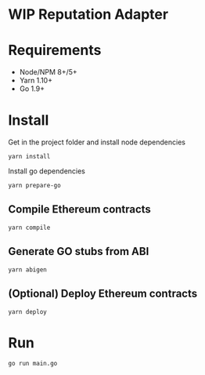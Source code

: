 # WIP Reputation Adapter

# Requirements

* Node/NPM 8+/5+
* Yarn 1.10+
* Go 1.9+

# Install

Get in the project folder and install node dependencies

`yarn install`

Install go dependencies

`yarn prepare-go`

## Compile Ethereum contracts

`yarn compile`

## Generate GO stubs from ABI

`yarn abigen`

## (Optional) Deploy Ethereum contracts

`yarn deploy`

# Run 

```sh
go run main.go
```



